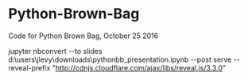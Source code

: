 # Python-Brown-Bag
Code for Python Brown Bag, October 25 2016

jupyter nbconvert --to slides d:\users\jlevy\downloads\pythonbb_presentation.ipynb --post serve --reveal-prefix "http://cdnjs.cloudflare.com/ajax/libs/reveal.js/3.3.0"
